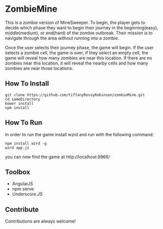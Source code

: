 # ZombieMine

This is a zombie version of MineSweeper. To begin, the player gets to decide which phase they want to begin their journey in the beginning(easy), middle(medium), or end(hard) of the zombie outbreak. Their mission is to navigate through the area without running into a zombie. 

Once the user selects their journey phase, the game will begin. If the user selects a zombie cell, the game is over, if they select an empty cell, the game will reveal how many zombies are near this location. If there are no zombies near this location, it will reveal the nearby cells and how many zombies are near those locations. 

## How To Install

```
git clone https://github.com/tiffanyRossyRobinson/zombieMine.git
cd someDirectory 
bower install 
npm install
```

## How To Run 

In order to run the game install wzrd and run with the following command: 

```
npm install wzrd -g
wzrd app.js
```

you can now find the game at http://localhost:9966/

## Toolbox

- AngularJS
- npm serve
- Underscore.JS 

## Contribute 

Contributions are always welcome! 

